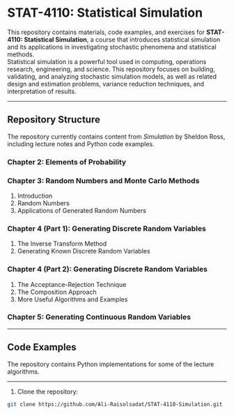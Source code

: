 # STAT-4110: Statistical Simulation

This repository contains materials, code examples, and exercises for **STAT-4110: Statistical Simulation**, a course that introduces statistical simulation and its applications in investigating stochastic phenomena and statistical methods.  
Statistical simulation is a powerful tool used in computing, operations research, engineering, and science. This repository focuses on building, validating, and analyzing stochastic simulation models, 
as well as related design and estimation problems, variance reduction techniques, and interpretation of results.

---

## Repository Structure

The repository currently contains content from *Simulation* by Sheldon Ross, including lecture notes and Python code examples.

### Chapter 2: Elements of Probability

### Chapter 3: Random Numbers and Monte Carlo Methods

1. Introduction  
2. Random Numbers  
3. Applications of Generated Random Numbers  

### Chapter 4 (Part 1): Generating Discrete Random Variables

1. The Inverse Transform Method  
2. Generating Known Discrete Random Variables

### Chapter 4 (Part 2): Generating Discrete Random Variables

1. The Acceptance-Rejection Technique
2. The Composition Approach
3. More Useful Algorithms and Examples 

### Chapter 5: Generating Continuous Random Variables

---

## Code Examples

The repository contains Python implementations for some of the lecture algorithms. 

---

1. Clone the repository:  
```bash
git clone https://github.com/Ali-Raisolsadat/STAT-4110-Simulation.git
